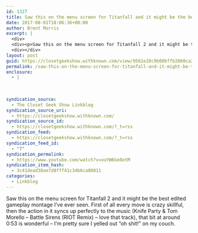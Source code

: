 ```yaml
---
id: 1327
title: Saw this on the menu screen for Titanfall and it might be the best edited gameplay montage ever
date: 2017-08-01T18:06:36+00:00
author: Brent Morris
excerpt: |
  <div>
  <div><p>Saw this on the menu screen for Titanfall 2 and it might be the best edited gameplay montage&nbsp;I've ever seen. First of all every move is crazy skillful, then the action in it syncs up perfectly to the music (Knife Party &amp; Tom Morello - Battle Sirens (RIOT Remix) - love that track), that bit at around 0:53 is wonderful - I'm pretty sure I yelled out "oh shit!" on my couch.&nbsp;</p></div></div>
  <div></div>
layout: post
guid: https://closetgeekshow.withknown.com/view/9561e20c9b00bffb2060ca20957d8c80
permalink: /saw-this-on-the-menu-screen-for-titanfall-and-it-might-be-the-best-edited-gameplay-montage-ever/
enclosure:
  - |
    
    
    
syndication_source:
  - The Closet Geek Show Linkblog
syndication_source_uri:
  - https://closetgeekshow.withknown.com/
syndication_source_id:
  - https://closetgeekshow.withknown.com/?_t=rss
syndication_feed:
  - https://closetgeekshow.withknown.com/?_t=rss
syndication_feed_id:
  - "7"
syndication_permalink:
  - https://www.youtube.com/watch?v=ouYW6Ge8etM
syndication_item_hash:
  - 3c41dead38ae7d8fff41c34b6ca80811
categories:
  - Linkblog
---
```

<div class="known-bookmark">
  <div class="e-content">
    <p>
      Saw this on the menu screen for Titanfall 2 and it might be the best edited gameplay montage I&#8217;ve ever seen. First of all every move is crazy skillful, then the action in it syncs up perfectly to the music (Knife Party & Tom Morello &#8211; Battle Sirens (RIOT Remix) &#8211; love that track), that bit at around 0:53 is wonderful &#8211; I&#8217;m pretty sure I yelled out &#8220;oh shit!&#8221; on my couch. 
    </p>
  </div>
</div>

<div>
</div>